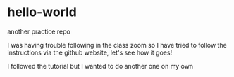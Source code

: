 # hello-world
another practice repo 

I was having trouble following in the class zoom so I have tried to follow the instructions via the github website, let's see how it goes!

I followed the tutorial but I wanted to do another one on my own
